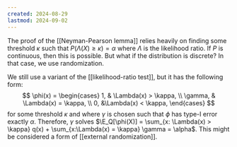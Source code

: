 ```yaml
---
created: 2024-08-29
lastmod: 2024-09-02
---
```

The proof of the [[Neyman-Pearson lemma]] relies heavily on finding some threshold $\kappa$ such that 
$P(\Lambda(X) \geq \kappa) = \alpha$ where $\Lambda$ is the likelihood ratio. If $P$ is continuous, then this is possible. But what if the distribution is discrete? In that case, we use randomization. 

We still use a variant of the [[likelihood-ratio test]], but it has the following form: 
$$
\phi(x) = \begin{cases}
1, & \Lambda(x) > \kappa, \\
\gamma, & \Lambda(x) = \kappa, \\
0, &\Lambda(x) < \kappa,
\end{cases}
$$
for some threshold $\kappa$ and where $\gamma$ is chosen such that $\phi$ has type-I error exactly $\alpha$. Therefore, $\gamma$ solves $\E_Q[\phi(X)] = \sum_{x: \Lambda(x) > \kappa} q(x) + \sum_{x:\Lambda(x) = \kappa} \gamma = \alpha$. This might be considered a form of [[external randomization]]. 